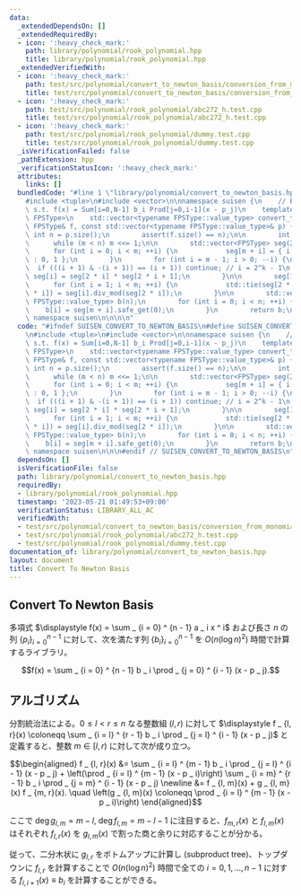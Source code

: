 ```yaml
---
data:
  _extendedDependsOn: []
  _extendedRequiredBy:
  - icon: ':heavy_check_mark:'
    path: library/polynomial/rook_polynomial.hpp
    title: library/polynomial/rook_polynomial.hpp
  _extendedVerifiedWith:
  - icon: ':heavy_check_mark:'
    path: test/src/polynomial/convert_to_newton_basis/conversion_from_monomial_basis_to_newton_basis.test.cpp
    title: test/src/polynomial/convert_to_newton_basis/conversion_from_monomial_basis_to_newton_basis.test.cpp
  - icon: ':heavy_check_mark:'
    path: test/src/polynomial/rook_polynomial/abc272_h.test.cpp
    title: test/src/polynomial/rook_polynomial/abc272_h.test.cpp
  - icon: ':heavy_check_mark:'
    path: test/src/polynomial/rook_polynomial/dummy.test.cpp
    title: test/src/polynomial/rook_polynomial/dummy.test.cpp
  _isVerificationFailed: false
  _pathExtension: hpp
  _verificationStatusIcon: ':heavy_check_mark:'
  attributes:
    links: []
  bundledCode: "#line 1 \"library/polynomial/convert_to_newton_basis.hpp\"\n\n\n\n\
    #include <tuple>\n#include <vector>\n\nnamespace suisen {\n    // Returns b=(b_0,...,b_{N-1})\
    \ s.t. f(x) = Sum[i=0,N-1] b_i Prod[j=0,i-1](x - p_j)\n    template <typename\
    \ FPSType>\n    std::vector<typename FPSType::value_type> convert_to_newton_basis(const\
    \ FPSType& f, const std::vector<typename FPSType::value_type>& p) {\n        const\
    \ int n = p.size();\n        assert(f.size() == n);\n\n        int m = 1;\n  \
    \      while (m < n) m <<= 1;\n\n        std::vector<FPSType> seg(2 * m);\n  \
    \      for (int i = 0; i < m; ++i) {\n            seg[m + i] = { i < n ? -p[i]\
    \ : 0, 1 };\n        }\n        for (int i = m - 1; i > 0; --i) {\n          \
    \  if (((i + 1) & -(i + 1)) == (i + 1)) continue; // i = 2^k - 1\n           \
    \ seg[i] = seg[2 * i] * seg[2 * i + 1];\n        }\n\n        seg[1] = f;\n  \
    \      for (int i = 1; i < m; ++i) {\n            std::tie(seg[2 * i + 1], seg[2\
    \ * i]) = seg[i].div_mod(seg[2 * i]);\n        }\n\n        std::vector<typename\
    \ FPSType::value_type> b(n);\n        for (int i = 0; i < n; ++i) {\n        \
    \    b[i] = seg[m + i].safe_get(0);\n        }\n        return b;\n    }\n} //\
    \ namespace suisen\n\n\n\n"
  code: "#ifndef SUISEN_CONVERT_TO_NEWTON_BASIS\n#define SUISEN_CONVERT_TO_NEWTON_BASIS\n\
    \n#include <tuple>\n#include <vector>\n\nnamespace suisen {\n    // Returns b=(b_0,...,b_{N-1})\
    \ s.t. f(x) = Sum[i=0,N-1] b_i Prod[j=0,i-1](x - p_j)\n    template <typename\
    \ FPSType>\n    std::vector<typename FPSType::value_type> convert_to_newton_basis(const\
    \ FPSType& f, const std::vector<typename FPSType::value_type>& p) {\n        const\
    \ int n = p.size();\n        assert(f.size() == n);\n\n        int m = 1;\n  \
    \      while (m < n) m <<= 1;\n\n        std::vector<FPSType> seg(2 * m);\n  \
    \      for (int i = 0; i < m; ++i) {\n            seg[m + i] = { i < n ? -p[i]\
    \ : 0, 1 };\n        }\n        for (int i = m - 1; i > 0; --i) {\n          \
    \  if (((i + 1) & -(i + 1)) == (i + 1)) continue; // i = 2^k - 1\n           \
    \ seg[i] = seg[2 * i] * seg[2 * i + 1];\n        }\n\n        seg[1] = f;\n  \
    \      for (int i = 1; i < m; ++i) {\n            std::tie(seg[2 * i + 1], seg[2\
    \ * i]) = seg[i].div_mod(seg[2 * i]);\n        }\n\n        std::vector<typename\
    \ FPSType::value_type> b(n);\n        for (int i = 0; i < n; ++i) {\n        \
    \    b[i] = seg[m + i].safe_get(0);\n        }\n        return b;\n    }\n} //\
    \ namespace suisen\n\n\n#endif // SUISEN_CONVERT_TO_NEWTON_BASIS\n"
  dependsOn: []
  isVerificationFile: false
  path: library/polynomial/convert_to_newton_basis.hpp
  requiredBy:
  - library/polynomial/rook_polynomial.hpp
  timestamp: '2023-05-21 01:49:53+09:00'
  verificationStatus: LIBRARY_ALL_AC
  verifiedWith:
  - test/src/polynomial/convert_to_newton_basis/conversion_from_monomial_basis_to_newton_basis.test.cpp
  - test/src/polynomial/rook_polynomial/abc272_h.test.cpp
  - test/src/polynomial/rook_polynomial/dummy.test.cpp
documentation_of: library/polynomial/convert_to_newton_basis.hpp
layout: document
title: Convert To Newton Basis
---
```

## Convert To Newton Basis

多項式 $\displaystyle f(x) = \sum _ {i = 0} ^ {n - 1} a _ i x ^ i$ および長さ $n$ の列 $\lbrace p _ i \rbrace _ {i = 0} ^ {n - 1}$ に対して、次を満たす列 $\lbrace b _ i \rbrace _ {i = 0} ^ {n - 1}$ を $O(n (\log n) ^ 2)$ 時間で計算するライブラリ。

$$f(x) = \sum _ {i = 0} ^ {n - 1} b _ i \prod _ {j = 0} ^ {i - 1} (x - p _ j).$$

## アルゴリズム

分割統治法による。$0\leq l \lt r\leq n$ なる整数組 $(l, r)$ に対して $\displaystyle f _ {l, r}(x) \coloneqq \sum _ {i = l} ^ {r - 1} b _ i \prod _ {j = l} ^ {i - 1} (x - p _ j)$ と定義すると、整数 $m\in\lbrack l, r)$ に対して次が成り立つ。

$$\begin{aligned}
f _ {l, r}(x)
&= \sum _ {i = l} ^ {m - 1} b _ i \prod _ {j = l} ^ {i - 1} (x - p _ j) + \left(\prod _ {i = l} ^ {m - 1} (x - p _ i)\right) \sum _ {i = m} ^ {r - 1} b _ i \prod _ {j = m} ^ {i - 1} (x - p _ j) \newline
&= f _ {l, m}(x) + g _ {l, m}(x) f _ {m, r}(x). \quad \left(g _ {l, m}(x) \coloneqq \prod _ {i = l} ^ {m - 1} (x - p _ i)\right)
\end{aligned}$$

ここで $\deg g _ {l, m} = m - l,\ \deg f _ {l, m} = m - l - 1$ に注目すると、$f _ {m, r}(x)$ と $f _ {l, m}(x)$ はそれぞれ $f _ {l, r}(x)$ を $g _ {l, m}(x)$ で割った商と余りに対応することが分かる。

従って、二分木状に $g _ {l, r}$ をボトムアップに計算し (subproduct tree)、トップダウンに $f _ {l, r}$ を計算することで $O(n (\log n) ^ 2)$ 時間で全ての $i = 0, 1, \ldots, n - 1$ に対する $f _ {i, i + 1}(x) \equiv b _ i$ を計算することができる。
